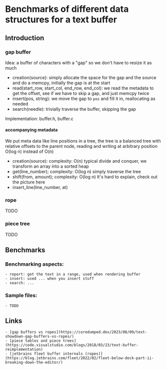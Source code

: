 # Benchmarks of different data structures for a text buffer

## Introduction

### gap buffer

Idea: a buffer of characters with a "gap" so we don't have to resize it as much

- creation(source):
  simply allocate the space for the gap and the source and do a memcpy, initially the gap is at the start
- read(start_row, start_col, end_row, end_col):
  we read the metadata to get the offset, see if we have to skip a gap, and just memcpy twice
- insert(pos, string):
  we move the gap to `pos` and fill it in, reallocating as needed
- search(needle):
  trivially traverse the buffer, skipping the gap

Implementation: buffer.h, buffer.c

#### accompanying metadata

We put meta data like line positions in a tree, the tree is a balanced tree with relative offsets to the parent node, reading and writing at arbitrary position O(log n) instead of O(n)

- creation(source):
  complexity: O(n)
  typical divide and conquer, we transform an array into a sorted heap
- get(line_number);
  complexity: O(log n)
  simply traverse the tree
- shift(from, amount);
  complexity: O(log n)
  It's hard to explain, check out the picture here
- insert_line(line_number, at)

### rope

TODO

### piece tree

TODO

## Benchmarks

### Benchmarking aspects:

    - report: get the text in a range, used when rendering buffer
    - insert: used ... when you insert stuff
    - search: ...

### Sample files:

    - TODO

## Links

    - [gap buffers vs ropes](https://coredumped.dev/2023/08/09/text-showdown-gap-buffers-vs-ropes/)
    - [piece tables and piece trees](https://code.visualstudio.com/blogs/2018/03/23/text-buffer-reimplementation)
    - [jetbrains fleet buffer internals (ropes)](https://blog.jetbrains.com/fleet/2022/02/fleet-below-deck-part-ii-breaking-down-the-editor/)

